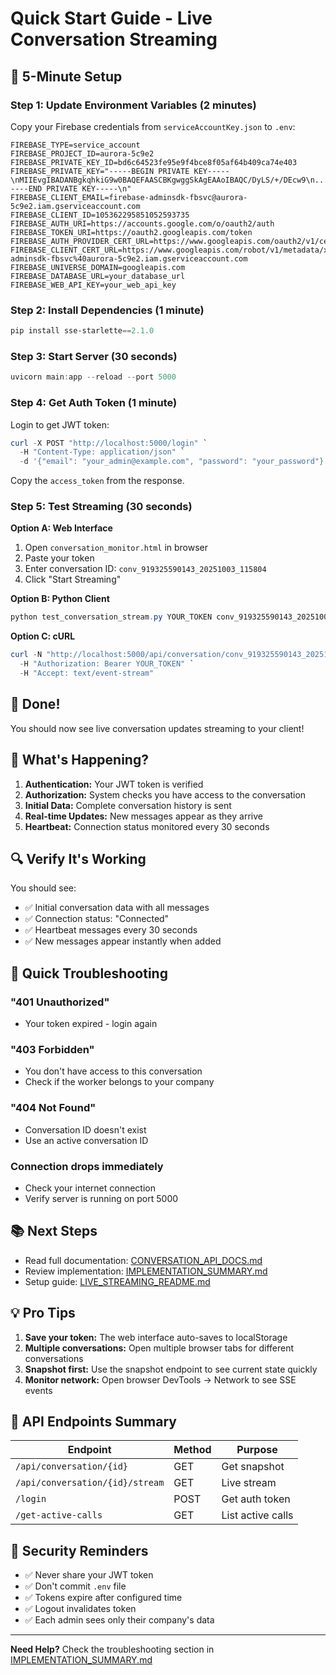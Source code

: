 # Quick Start Guide - Live Conversation Streaming

## 🚀 5-Minute Setup

### Step 1: Update Environment Variables (2 minutes)

Copy your Firebase credentials from `serviceAccountKey.json` to `.env`:

```env
FIREBASE_TYPE=service_account
FIREBASE_PROJECT_ID=aurora-5c9e2
FIREBASE_PRIVATE_KEY_ID=bd6c64523fe95e9f4bce8f05af64b409ca74e403
FIREBASE_PRIVATE_KEY="-----BEGIN PRIVATE KEY-----\nMIIEvgIBADANBgkqhkiG9w0BAQEFAASCBKgwggSkAgEAAoIBAQC/DyLS/+/DEcw9\n...\n-----END PRIVATE KEY-----\n"
FIREBASE_CLIENT_EMAIL=firebase-adminsdk-fbsvc@aurora-5c9e2.iam.gserviceaccount.com
FIREBASE_CLIENT_ID=105362295851052593735
FIREBASE_AUTH_URI=https://accounts.google.com/o/oauth2/auth
FIREBASE_TOKEN_URI=https://oauth2.googleapis.com/token
FIREBASE_AUTH_PROVIDER_CERT_URL=https://www.googleapis.com/oauth2/v1/certs
FIREBASE_CLIENT_CERT_URL=https://www.googleapis.com/robot/v1/metadata/x509/firebase-adminsdk-fbsvc%40aurora-5c9e2.iam.gserviceaccount.com
FIREBASE_UNIVERSE_DOMAIN=googleapis.com
FIREBASE_DATABASE_URL=your_database_url
FIREBASE_WEB_API_KEY=your_web_api_key
```

### Step 2: Install Dependencies (1 minute)

```powershell
pip install sse-starlette==2.1.0
```

### Step 3: Start Server (30 seconds)

```powershell
uvicorn main:app --reload --port 5000
```

### Step 4: Get Auth Token (1 minute)

Login to get JWT token:

```powershell
curl -X POST "http://localhost:5000/login" `
  -H "Content-Type: application/json" `
  -d '{"email": "your_admin@example.com", "password": "your_password"}'
```

Copy the `access_token` from the response.

### Step 5: Test Streaming (30 seconds)

**Option A: Web Interface**
1. Open `conversation_monitor.html` in browser
2. Paste your token
3. Enter conversation ID: `conv_919325590143_20251003_115804`
4. Click "Start Streaming"

**Option B: Python Client**
```powershell
python test_conversation_stream.py YOUR_TOKEN conv_919325590143_20251003_115804
```

**Option C: cURL**
```powershell
curl -N "http://localhost:5000/api/conversation/conv_919325590143_20251003_115804/stream" `
  -H "Authorization: Bearer YOUR_TOKEN" `
  -H "Accept: text/event-stream"
```

## 🎉 Done!

You should now see live conversation updates streaming to your client!

## 📖 What's Happening?

1. **Authentication:** Your JWT token is verified
2. **Authorization:** System checks you have access to the conversation
3. **Initial Data:** Complete conversation history is sent
4. **Real-time Updates:** New messages appear as they arrive
5. **Heartbeat:** Connection status monitored every 30 seconds

## 🔍 Verify It's Working

You should see:
- ✅ Initial conversation data with all messages
- ✅ Connection status: "Connected"
- ✅ Heartbeat messages every 30 seconds
- ✅ New messages appear instantly when added

## 🐛 Quick Troubleshooting

### "401 Unauthorized"
- Your token expired - login again

### "403 Forbidden"
- You don't have access to this conversation
- Check if the worker belongs to your company

### "404 Not Found"
- Conversation ID doesn't exist
- Use an active conversation ID

### Connection drops immediately
- Check your internet connection
- Verify server is running on port 5000

## 📚 Next Steps

- Read full documentation: [CONVERSATION_API_DOCS.md](./CONVERSATION_API_DOCS.md)
- Review implementation: [IMPLEMENTATION_SUMMARY.md](./IMPLEMENTATION_SUMMARY.md)
- Setup guide: [LIVE_STREAMING_README.md](./LIVE_STREAMING_README.md)

## 💡 Pro Tips

1. **Save your token:** The web interface auto-saves to localStorage
2. **Multiple conversations:** Open multiple browser tabs for different conversations
3. **Snapshot first:** Use the snapshot endpoint to see current state quickly
4. **Monitor network:** Open browser DevTools → Network to see SSE events

## 🎯 API Endpoints Summary

| Endpoint | Method | Purpose |
|----------|--------|---------|
| `/api/conversation/{id}` | GET | Get snapshot |
| `/api/conversation/{id}/stream` | GET | Live stream |
| `/login` | POST | Get auth token |
| `/get-active-calls` | GET | List active calls |

## 🔐 Security Reminders

- ✅ Never share your JWT token
- ✅ Don't commit `.env` file
- ✅ Tokens expire after configured time
- ✅ Logout invalidates token
- ✅ Each admin sees only their company's data

---

**Need Help?** Check the troubleshooting section in [IMPLEMENTATION_SUMMARY.md](./IMPLEMENTATION_SUMMARY.md)
